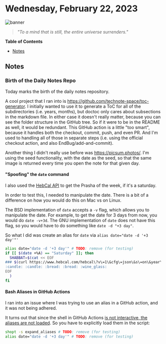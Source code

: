 # Wednesday, February 22, 2023
![banner](https://picsum.photos/seed/2023-February-22/500/200)
> _"To a mind that is still, the entire universe surrenders."_
<!-- START doctoc generated TOC please keep comment here to allow auto update -->
<!-- DON'T EDIT THIS SECTION, INSTEAD RE-RUN doctoc TO UPDATE -->
**Table of Contents**

- [Notes](#notes)

<!-- END doctoc generated TOC please keep comment here to allow auto update -->
## Notes
<!--- TODO: fill me out, if you have time today --->

### Birth of the Daily Notes Repo

Today marks the birth of the daily notes repository.

A cool project that I ran into is https://github.com/technote-space/toc-generator. I initially wanted to use it to generate a ToC for all of the subdirectories (i.e. years, months), but doctoc only cares about subsections in the markdown file. In either case it doesn't really matter, because you can see the folder structure in the GitHub tree. So if it were to be in the README as well, it would be redundant. This GitHub action is a little "too smart", because it handles both the checkout, commit, push, and even PR. And I'm used to handling all of those in separate steps (i.e. using the official checkout action, and also EndBug/add-and-commit).

Another thing I didn't really use before was https://picsum.photos/. I'm using the seed functionality, with the date as the seed, so that the same image is returned every time you open the note for that given day.

#### "Spoofing" the `date` command

I also used the [HebCal API](https://www.hebcal.com/home/195/jewish-calendar-rest-api) to get the Prasha of the week, if it's a saturday.

In order to test this, I needed to manipulate the date. There is a bit of a difference on how you would do this on Mac vs on Linux.

The BSD implementation of `date` accepts a `-v` flag, which allows you to manipulate the date. For example, to get the date for 3 days from now, you would do `date -v+3d`. The GNU implementation of `date` does not have this flag, so you would have to do something like `date -d "+3 day"`.

So what I did was create an alias for `date` via `alias date="date -d '+3 day'"'`

```bash
alias date="date -d '+3 day'" # TODO: remove (for testing)
if [[ $(date +%A) == "Saturday" ]]; then
  SHABBAT=$(cat << EOF
### $(curl https://www.hebcal.com/hebcal\?v\=1\&cfg\=json\&s\=on\&year\=now\&start\=$(date +%Y)-$(date +%m)-$(date +%d)\&end\=$(date +%Y)-$(date +%m)-$(date +%d)\&geo\=none\&s\=on | jq -r '.items[].title')
:candle: :candle: :bread: :bread: :wine_glass:
EOF
  )
fi
```

#### Bash Aliases in GitHub Actions

I ran into an issue where I was trying to use an alias in a GitHub action, and it was not being adhered.

It turns out that since the shell in GitHub Actions [is not interactive, the aliases are not loaded](https://github.com/actions/toolkit/issues/766#issuecomment-928305811). So you have to explicitly load them in the script:


```bash
shopt -s expand_aliases # TODO: remove (for testing)
alias date="date -d '+3 day'" # TODO: remove (for testing)
```
